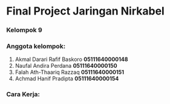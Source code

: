 # Final Project Jaringan Nirkabel
### Kelompok 9
### Anggota kelompok:
1. Akmal Darari Rafif Baskoro **05111640000148**
2. Naufal Andira Perdana **05111640000150**
3. Falah Ath-Thaariq Razzaq **05111640000151**
4. Achmad Hanif Pradipta **05111640000154**

### Cara Kerja: